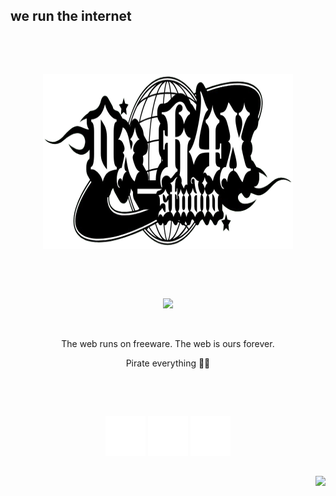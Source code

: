 ## we run the internet

<p> </p>
<p> </p>
<p align="center">
 <img src="hax-studios.png" width="400" height="280"> 
</p>
<p> </p>
<p> </p>
<p align="center">
  <a href="https://skillicons.dev">
    <img src="https://skillicons.dev/icons?i=aws,gcp,arch,kali,redhat,raspberrypi,cs,html,css,grafana,vscode,cloudflare,azure,gitlab,php,js,dotnet,docker&perline=9" />
  </a>
</p>
<p> </p>
<p align="center">
  The web runs on freeware. The web is ours forever.
<p align="center">
  Pirate everything 🏴‍☠️
</p>
</p>
<p> </p>
<p> </p>

<div align="center">
 
  [![Discord](https://raw.githubusercontent.com/CLorant/readme-social-icons/main/large/light/discord.svg)](https://discord.com/users/201721914006175746)
  [![Twitter](https://raw.githubusercontent.com/CLorant/readme-social-icons/main/large/light/twitter-x.svg)](https://x.com/xffline)
  [![YouTube](https://raw.githubusercontent.com/CLorant/readme-social-icons/main/large/light/youtube.svg)](https://www.youtube.com/@H4Xcashmoney)
  
</div>


##

<div align="right">
  <img src="https://visitor-badge.laobi.icu/badge?page_id=0x-h4x.0x-h4x&left_color=black&right_color=darkgrey&left_text=You%20are%20visitor%20"  />
</div>


